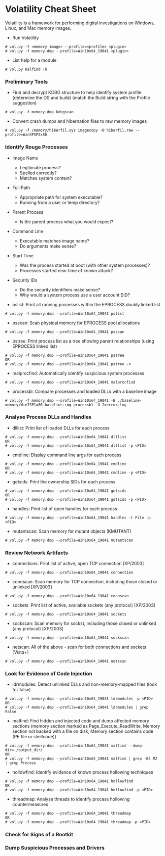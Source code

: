 # Volatility Cheat Sheet

Volatility is a framework for performing digital investigations on Windows, Linux, and Mac memory images.

- Run Volatility

```
# vol.py -f <memory image> --profile=<profile> <plugin>
# vol.py -f memory.dmp --profile=Win10x64_19041 <plugin>
```

- List help for a module

```
# vol.py malfind -h
```

### Preliminary Tools

- Find and decrypt KDBG structure to help identify system profile (determine the OS and build) (match the Build string with the Profile suggestion)

```
# vol.py -f memory.dmp kdbgscan
```

- Convert crash dumps and hibernation files to raw memory images

```
# vol.py -f /memory/hiberfil.sys imagecopy -O hiberfil.raw --profile=WinXPSP2x86
```

### Identify Rouge Processes

- Image Name
    - Legitimate process?
    - Spelled correctly?
    - Matches system context? 
- Full Path
    - Appropriate path for system executable?
    - Running from a user or temp directory? 
- Parent Process
    - Is the parent process what you would expect? 
- Command Line
   - Executable matches image name?
   - Do arguments make sense? 
- Start Time
   - Was the process started at boot (with other system processes)?
   - Processes started near time of known attack?  
- Security IDs
   - Do the security identifiers make sense?
   - Why would a system process use a user account SID?
 
- pslist: Print all running processes within the EPROCESS doubly linked list

```
# vol.py -f memory.dmp --profile=Win10x64_19041 pslist
```

- psscan: Scan physical memory for EPROCESS pool allocations

```
# vol.py -f memory.dmp --profile=Win10x64_19041 psscan
```

- pstree: Print process list as a tree showing parent relationships (using EPROCESS linked list)

```
# vol.py -f memory.dmp --profile=Win10x64_19041 pstree
OR
# vol.py -f memory.dmp --profile=Win10x64_19041 pstree -v
```

- malprocfind: Automatically identify suspicious system processes

```
# vol.py -f memory.dmp --profile=Win10x64_19041 malprocfind
```

- processbl: Compare processes and loaded DLLs with a baseline image

```
# vol.py -f memory.dmp --profile=Win10x64_19041 -B ./baseline-memory/Win7SP1x86-baseline.img processbl -U 2>error.log
```

### Analyse Process DLLs and Handles

- dlllist: Print list of loaded DLLs for each process

```
# vol.py -f memory.dmp --profile=Win10x64_19041 dlllist
OR
# vol.py -f memory.dmp --profile=Win10x64_19041 dlllist -p <PID>
```

- cmdline: Display command line args for each process

```
# vol.py -f memory.dmp --profile=Win10x64_19041 cmdline
OR
# vol.py -f memory.dmp --profile=Win10x64_19041 cmdline -p <PID>
```

- getsids: Print the ownership SIDs for each process

```
# vol.py -f memory.dmp --profile=Win10x64_19041 getsids
OR
# vol.py -f memory.dmp --profile=Win10x64_19041 getsids -p <PID>
```

- handles: Print list of open handles for each process

```
# vol.py -f memory.dmp --profile=Win10x64_19041 handles -t File -p <PID>
```

- mutantscan: Scan memory for mutant objects (KMUTANT)

```
# vol.py -f memory.dmp --profile=Win10x64_19041 mutantscan
```

### Review Network Artifacts

- connections: Print list of active, open TCP connection [XP/2003]

```
# vol.py -f memory.dmp --profile=Win10x64_19041 connection
```

- connscan: Scan memory for TCP connection, including those closed or unlinked [XP/2003]

```
# vol.py -f memory.dmp --profile=Win10x64_19041 connscan
```

- sockets: Print list of active, available sockets (any protocol) [XP/2003]

```
# vol.py -f memory.dmp --profile=Win10x64_19041 sockets
```

- sockscan: Scan memory for sockst, including those closed or unlinked (any protocol) [XP/2003]

```
# vol.py -f memory.dmp --profile=Win10x64_19041 sockscan
```

- netscan: All of the above - scan for both connections and sockets [Vista+]

```
# vol.py -f memory.dmp --profile=Win10x64_19041 netscan
```

### Look for Evidence of Code Injection

- ldrmodules: Detect unlinked DLLs and non-memory-mapped files (look for false)

```
# vol.py -f memory.dmp --profile=Win10x64_19041 ldrmodules -p <PID>
OR
# vol.py -f memory.dmp --profile=Win10x64_19041 ldrmodules | grep False
```

- malfind: Find hidden and injected code and dump affected memory sections (memory section marked as Page_Execute_ReadWrite, Memory section not backed with a file on disk, Memory section contains code (PE file or shellcode))

```
# vol.py -f memory.dmp --profile=Win10x64_19041 malfind --dump-dir=./output_dir/
OR
# vol.py -f memory.dmp --profile=Win10x64_19041 malfind | grep -B4 MZ | grep Process
```

- hollowfind: Identify evidence of known process hollowing techniques

```
# vol.py -f memory.dmp --profile=Win10x64_19041 hollowfind
OR
# vol.py -f memory.dmp --profile=Win10x64_19041 hollowfind -p <PID>
```

- threadmap: Analyse threads to identify process hollowing countermeasures

```
# vol.py -f memory.dmp --profile=Win10x64_19041 threadmap
OR
# vol.py -f memory.dmp --profile=Win10x64_19041 threadmap -p <PID>
```

### Check for Signs of a Rootkit

### Dump Suspicious Processes and Drivers
